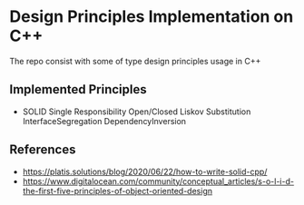 # Design Principles Implementation on C++

The repo consist with some of type design principles usage in C++

## Implemented Principles
* SOLID
    Single Responsibility
    Open/Closed
    Liskov Substitution
    InterfaceSegregation
    DependencyInversion
    

## References
* https://platis.solutions/blog/2020/06/22/how-to-write-solid-cpp/
* https://www.digitalocean.com/community/conceptual_articles/s-o-l-i-d-the-first-five-principles-of-object-oriented-design